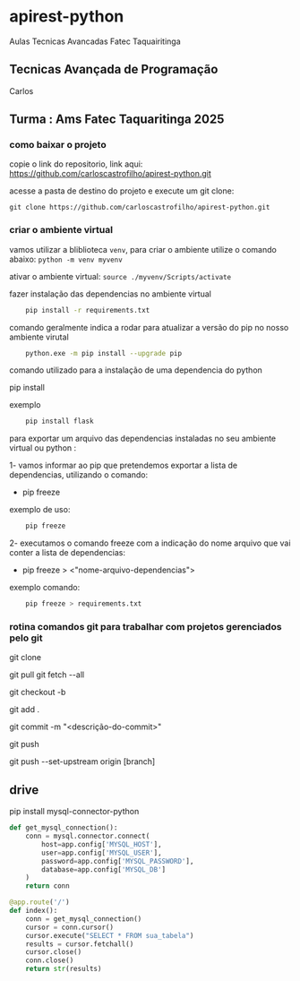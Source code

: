 # apirest-python
Aulas Tecnicas Avancadas Fatec Taquairitinga

## Tecnicas Avançada de Programação
Carlos 

## Turma : Ams Fatec Taquaritinga 2025

### como baixar o projeto
copie o link do repositorio, link aqui: https://github.com/carloscastrofilho/apirest-python.git

acesse a pasta de destino do projeto e execute um git clone:

`git clone https://github.com/carloscastrofilho/apirest-python.git`


### criar o ambiente virtual
vamos utilizar a bliblioteca `venv`, para criar o ambiente utilize o comando abaixo:
`python -m venv myvenv`

ativar o ambiente virtual:
`source ./myvenv/Scripts/activate`

fazer instalação das dependencias no ambiente virtual
```bash
    pip install -r requirements.txt
``` 

comando geralmente indica a rodar para atualizar a versão do pip no nosso ambiente virutal
``` bash
    python.exe -m pip install --upgrade pip
```

comando utilizado para a instalação de uma dependencia do python

pip install <dependencia>

exemplo
``` bash
    pip install flask
```

para exportar  um arquivo das dependencias instaladas no seu ambiente virtual ou python :

1- vamos informar ao pip que pretendemos exportar a lista de dependencias, utilizando o comando:
* pip freeze

exemplo de uso:
```bash
    pip freeze
```
2- executamos o comando freeze com a indicação do nome arquivo que vai conter a lista de dependencias:

* pip freeze > <"nome-arquivo-dependencias">

exemplo comando:
```bash
    pip freeze > requirements.txt
```



### rotina comandos git para trabalhar com projetos gerenciados pelo git

git clone <link-do-repositorio-gethub>

git pull
git fetch --all

git checkout -b <nome-branch>

git add .

git commit -m "<descrição-do-commit>"

git push

git push --set-upstream origin [branch]



## drive

pip install mysql-connector-python

```python
def get_mysql_connection():
    conn = mysql.connector.connect(
        host=app.config['MYSQL_HOST'],
        user=app.config['MYSQL_USER'],
        password=app.config['MYSQL_PASSWORD'],
        database=app.config['MYSQL_DB']
    )
    return conn

@app.route('/')
def index():
    conn = get_mysql_connection()
    cursor = conn.cursor()
    cursor.execute("SELECT * FROM sua_tabela")
    results = cursor.fetchall()
    cursor.close()
    conn.close()
    return str(results)
```